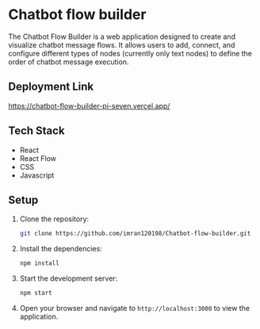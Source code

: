 # Chatbot flow builder

The Chatbot Flow Builder is a web application designed to create and visualize chatbot message flows. It allows users to add, connect, and configure different types of nodes (currently only text nodes) to define the order of chatbot message execution.

## Deployment Link
https://chatbot-flow-builder-pi-seven.vercel.app/


## Tech Stack

* React
* React Flow
* CSS
* Javascript

## Setup

1. Clone the repository:

   ```bash
   git clone https://github.com/imran120198/Chatbot-flow-builder.git
   ```

2. Install the dependencies:

   ```bash
   npm install
   ```

3. Start the development server:

   ```bash
   npm start
   ```

4. Open your browser and navigate to `http://localhost:3000` to view the application.
